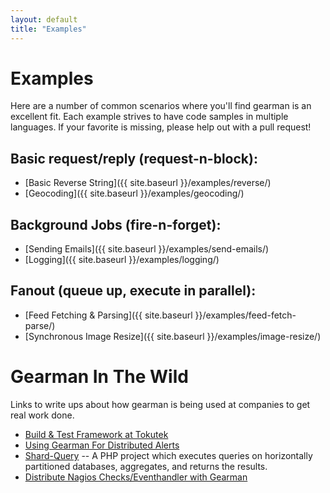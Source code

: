 ```yaml
---
layout: default
title: "Examples"
---
```


# Examples

Here are a number of common scenarios where you'll find gearman is an excellent
fit. Each example strives to have code samples in multiple languages. If your
favorite is missing, please help out with a pull request!

## Basic request/reply (request-n-block):

 * [Basic Reverse String]({{ site.baseurl }}/examples/reverse/)
 * [Geocoding]({{ site.baseurl }}/examples/geocoding/)

## Background Jobs (fire-n-forget):

 * [Sending Emails]({{ site.baseurl }}/examples/send-emails/)
 * [Logging]({{ site.baseurl }}/examples/logging/)

## Fanout (queue up, execute in parallel):

 * [Feed Fetching & Parsing]({{ site.baseurl }}/examples/feed-fetch-parse/)
 * [Synchronous Image Resize]({{ site.baseurl }}/examples/image-resize/)

# Gearman In The Wild

Links to write ups about how gearman is being used at companies to get real
work done.

 * [Build & Test Framework at Tokutek](http://tokutek.com/2009/10/using_gearman_for_nightly_build_and_test/)
 * [Using Gearman For Distributed Alerts](http://tech.backtype.com/using-gearman-for-distributed-alerts)
 * [Shard-Query](https://github.com/greenlion/swanhart-tools/tree/master/shard-query) -- A PHP project which executes queries on horizontally partitioned databases, aggregates, and returns the results.
 * [Distribute Nagios Checks/Eventhandler with Gearman](http://labs.consol.de/lang/en/nagios/mod-gearman/)
